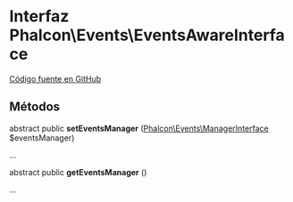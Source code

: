 # Interfaz **Phalcon\\Events\\EventsAwareInterface**

<a href="https://github.com/phalcon/cphalcon/blob/master/phalcon/events/eventsawareinterface.zep" class="btn btn-default btn-sm">Código fuente en GitHub</a>

## Métodos

abstract public **setEventsManager** ([Phalcon\Events\ManagerInterface](/[[language]]/[[version]]/api/Phalcon_Events_ManagerInterface) $eventsManager)

...

abstract public **getEventsManager** ()

...